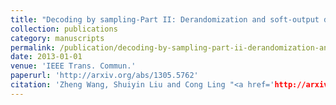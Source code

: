 ```yaml
---
title: "Decoding by sampling-Part II: Derandomization and soft-output decoding"
collection: publications
category: manuscripts
permalink: /publication/decoding-by-sampling-part-ii-derandomization-and-soft-output-decoding
date: 2013-01-01
venue: 'IEEE Trans. Commun.'
paperurl: 'http://arxiv.org/abs/1305.5762'
citation: 'Zheng Wang, Shuiyin Liu and Cong Ling "<a href='http://arxiv.org/abs/1305.5762'>Decoding by sampling-Part II: Derandomization and soft-output decoding</a>", IEEE Trans. Commun., vol. 61, no. 11, pp. 4630 – 4639, Nov. 2013.'
---
```

